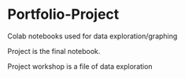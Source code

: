 # Portfolio-Project

Colab notebooks used for data exploration/graphing

Project is the final notebook.

Project workshop is a file of data exploration
